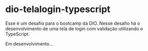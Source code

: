 # dio-telalogin-typescript

Esse é um desafio para o bootcamp da DIO. Nesse desafio há o desenvolvimento de uma tela de login com validação utilizando o TypeScript. 

Em desenvolvimento...
